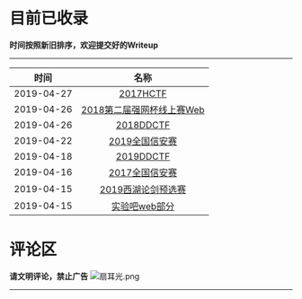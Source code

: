 # 目前已收录

**时间按照新旧排序，欢迎提交好的Writeup** 

---

| 时间 | 名称 |
|:----:|:----:|
|2019-04-27|[2017HCTF](2017hctf.html)|
|2019-04-26|[2018第二届强网杯线上赛Web](2018qiangwang.html)|
|2019-04-26|[2018DDCTF](2018ddctf.html)|
|2019-04-22|[2019全国信安赛](2019national.html)|
|2019-04-18|[2019DDCTF](2019ddctf.html)|
|2019-04-16|[2017全国信安赛](2017national.html)|
|2019-04-15|[2019西湖论剑预选赛](2019xihulunjian.html)|
|2019-04-15|[实验吧web部分](shiyanbar_web.html)|

# 评论区
**请文明评论，禁止广告**
<img src="https://cloud.panjunwen.com/alu/扇耳光.png" alt="扇耳光.png" class="vemoticon-img">  

---


